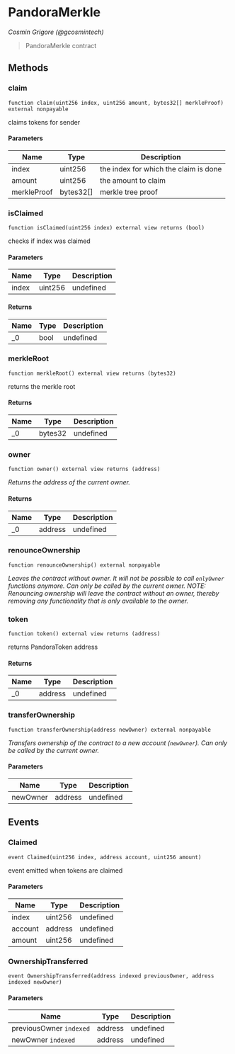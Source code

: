 # PandoraMerkle

*Cosmin Grigore (@gcosmintech)*

> PandoraMerkle contract





## Methods

### claim

```solidity
function claim(uint256 index, uint256 amount, bytes32[] merkleProof) external nonpayable
```

claims tokens for sender



#### Parameters

| Name | Type | Description |
|---|---|---|
| index | uint256 | the index for which the claim is done
| amount | uint256 | the amount to claim
| merkleProof | bytes32[] | merkle tree proof

### isClaimed

```solidity
function isClaimed(uint256 index) external view returns (bool)
```

checks if index was claimed



#### Parameters

| Name | Type | Description |
|---|---|---|
| index | uint256 | undefined

#### Returns

| Name | Type | Description |
|---|---|---|
| _0 | bool | undefined

### merkleRoot

```solidity
function merkleRoot() external view returns (bytes32)
```

returns the merkle root




#### Returns

| Name | Type | Description |
|---|---|---|
| _0 | bytes32 | undefined

### owner

```solidity
function owner() external view returns (address)
```



*Returns the address of the current owner.*


#### Returns

| Name | Type | Description |
|---|---|---|
| _0 | address | undefined

### renounceOwnership

```solidity
function renounceOwnership() external nonpayable
```



*Leaves the contract without owner. It will not be possible to call `onlyOwner` functions anymore. Can only be called by the current owner. NOTE: Renouncing ownership will leave the contract without an owner, thereby removing any functionality that is only available to the owner.*


### token

```solidity
function token() external view returns (address)
```

returns PandoraToken address




#### Returns

| Name | Type | Description |
|---|---|---|
| _0 | address | undefined

### transferOwnership

```solidity
function transferOwnership(address newOwner) external nonpayable
```



*Transfers ownership of the contract to a new account (`newOwner`). Can only be called by the current owner.*

#### Parameters

| Name | Type | Description |
|---|---|---|
| newOwner | address | undefined



## Events

### Claimed

```solidity
event Claimed(uint256 index, address account, uint256 amount)
```

event emitted when tokens are claimed



#### Parameters

| Name | Type | Description |
|---|---|---|
| index  | uint256 | undefined |
| account  | address | undefined |
| amount  | uint256 | undefined |

### OwnershipTransferred

```solidity
event OwnershipTransferred(address indexed previousOwner, address indexed newOwner)
```





#### Parameters

| Name | Type | Description |
|---|---|---|
| previousOwner `indexed` | address | undefined |
| newOwner `indexed` | address | undefined |




